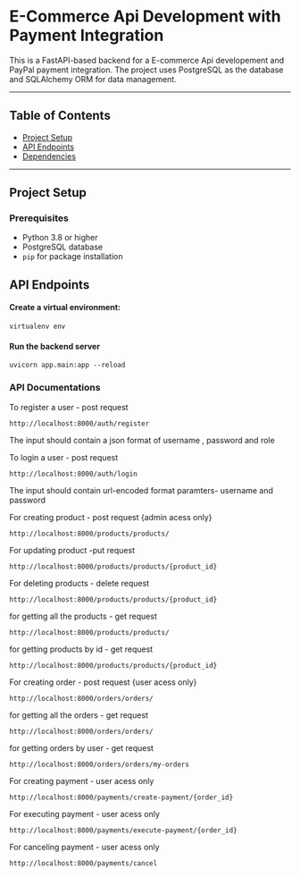 # E-Commerce Api Development with Payment Integration

This is a FastAPI-based backend for a E-commerce Api developement and PayPal payment integration. The project uses PostgreSQL as the database and SQLAlchemy ORM for data management.

---

## Table of Contents

- [Project Setup](#project-setup)
- [API Endpoints](#api-endpoints)
- [Dependencies](#dependencies)

---

## Project Setup

### Prerequisites

- Python 3.8 or higher
- PostgreSQL database
- `pip` for package installation

## API Endpoints
#### Create a virtual environment:
```
virtualenv env
```
#### Run the backend server
```
uvicorn app.main:app --reload
```
### API Documentations
To register a user - post request
```
http://localhost:8000/auth/register
```
The input should contain a json format of username , password and role

To login a user - post request
```
http://localhost:8000/auth/login
```
The input should contain url-encoded format paramters- username and password

For creating product - post request {admin acess only}
```
http://localhost:8000/products/products/
```
For updating product -put request
```
http://localhost:8000/products/products/{product_id}
```
For deleting products - delete request
```
http://localhost:8000/products/products/{product_id}
```
for getting all the products - get request
```
http://localhost:8000/products/products/
```
for getting products by id - get request
```
http://localhost:8000/products/products/{product_id}
```

For creating order - post request {user acess only}
```
http://localhost:8000/orders/orders/
```
for getting all the orders - get request
```
http://localhost:8000/orders/orders/
```
for getting orders by user - get request
```
http://localhost:8000/orders/orders/my-orders
```
For creating payment - user acess only
```
http://localhost:8000/payments/create-payment/{order_id}
```
For executing payment - user acess only
```
http://localhost:8000/payments/execute-payment/{order_id}
```
For canceling payment - user acess only
```
http://localhost:8000/payments/cancel
```
